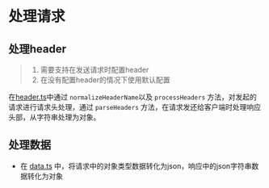 # 处理请求

## 处理header

> 1. 需要支持在发送请求时配置header
> 2. 在没有配置header的情况下使用默认配置

在[header.ts](./../src/helper/header.ts)中通过 `normalizeHeaderName`以及 `processHeaders` 方法，对发起的请求进行请求头处理，通过 `parseHeaders` 方法，在请求发还给客户端时处理响应头部，从字符串处理为对象。

## 处理数据

- 在 [data.ts](./../src/helper/data.ts) 中，将请求中的对象类型数据转化为json，响应中的json字符串数据转化为对象
